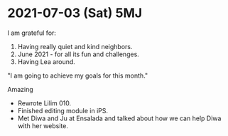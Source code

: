 # 2021-07-03 (Sat) 5MJ

I am grateful for:

1. Having really quiet and kind neighbors.
2. June 2021 - for all its fun and challenges.
3. Having Lea around.

"I am going to achieve my goals for this month."

Amazing

- Rewrote Lilim 010.
- Finished editing module in iPS.
- Met Diwa and Ju at Ensalada and talked about how we can help Diwa with her website.

